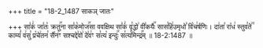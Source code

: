+++
title = "18-2_1487 साकञ् जातः"

+++
सा꣣कं꣢ जा꣣तः꣡ क्रतु꣢꣯ना सा꣣क꣡मोज꣢꣯सा ववक्षिथ सा꣣कं꣢ वृ꣣द्धो꣢ वी꣣कयैः꣢꣯ सास꣣हि꣢उमृधो꣣ वि꣡च꣢र्षणिः। दा꣢ता꣣ रा꣡ध꣢ स्तुव꣣ते꣢꣫ काम्यं꣣ व꣢सु꣣ प्र꣡चे꣢तन꣣ सै꣡न꣢ꣳ सश्चद्दे꣣वो꣢ दे꣣व꣢ꣳ स꣣त्य꣡ इन्दुः꣢꣯ स꣣त्य꣡मिन्द्र꣢꣯म् ॥ 18-2:1487 ॥